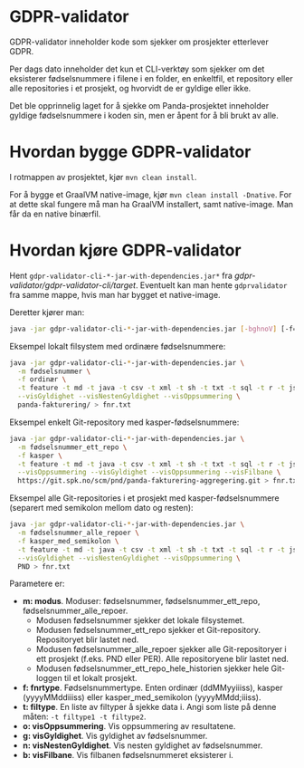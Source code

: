 GDPR-validator
=====================================

GDPR-validator inneholder kode som sjekker om prosjekter etterlever GDPR.

Per dags dato inneholder det kun et CLI-verktøy som sjekker om det eksisterer fødselsnummere i filene i en folder,
en enkeltfil, et repository eller alle repositories i et prosjekt, og hvorvidt de er gyldige eller ikke.

Det ble opprinnelig laget for å sjekke om Panda-prosjektet inneholder gyldige fødselsnummere i koden sin, men er
åpent for å bli brukt av alle.

Hvordan bygge GDPR-validator
====================================

I rotmappen av prosjektet, kjør `mvn clean install`.

For å bygge et GraalVM native-image, kjør `mvn clean install -Dnative`. For at dette skal fungere må man ha GraalVM
installert, samt native-image. Man får da en native binærfil.


Hvordan kjøre GDPR-validator
========================================

Hent `gdpr-validator-cli-*-jar-with-dependencies.jar*` fra *gdpr-validator/gdpr-validator-cli/target*.
Eventuelt kan man hente `gdprvalidator` fra samme mappe, hvis man har bygget et native-image.

Deretter kjører man:

```sh
java -jar gdpr-validator-cli-*-jar-with-dependencies.jar [-bghnoV] [-f=<fnrtype>] -m=<modus> [-t=<filtyper>]... <bane>
```

Eksempel lokalt filsystem med ordinære fødselsnummere:

```sh
java -jar gdpr-validator-cli-*-jar-with-dependencies.jar \
  -m fødselsnummer \
  -f ordinær \
  -t feature -t md -t java -t csv -t xml -t sh -t txt -t sql -t r -t js -t ts -t html -t css \
  --visGyldighet --visNestenGyldighet --visOppsummering \
  panda-fakturering/ > fnr.txt
```

Eksempel enkelt Git-repository med kasper-fødselsnummere:

```sh
java -jar gdpr-validator-cli-*-jar-with-dependencies.jar \
  -m fødselsnummer_ett_repo \
  -f kasper \
  -t feature -t md -t java -t csv -t xml -t sh -t txt -t sql -t r -t js -t ts -t html -t css \
  --visOppsummering --visGyldighet --visOppsummering --visFilbane \
  https://git.spk.no/scm/pnd/panda-fakturering-aggregering.git > fnr.txt
```

Eksempel alle Git-repositories i et prosjekt med kasper-fødselsnummere (separert med semikolon mellom dato og resten):

```sh
java -jar gdpr-validator-cli-*-jar-with-dependencies.jar \
  -m fødselsnummer_alle_repoer \
  -f kasper_med_semikolon \
  -t feature -t md -t java -t csv -t xml -t sh -t txt -t sql -t r -t js -t ts -t html -t css \
  --visGyldighet --visNestenGyldighet --visOppsummering \
  PND > fnr.txt
```

Parametere er:

- **m: modus**. Moduser: fødselsnummer, fødselsnummer_ett_repo, fødselsnummer_alle_repoer.
    * Modusen fødselsnummer sjekker det lokale filsystemet.
    * Modusen fødselsnummer_ett_repo sjekker et Git-repository. Repositoryet blir lastet ned.
    * Modusen fødselsnummer_alle_repoer sjekker alle Git-repositoryer i ett prosjekt (f.eks. PND eller PER). Alle repositoryene blir lastet ned.
    * Modusen fødselsnummer_ett_repo_hele_historien sjekker hele Git-loggen til et lokalt prosjekt.
- **f: fnrtype**. Fødselsnummertype. Enten ordinær (ddMMyyiiiss), kasper (yyyyMMddiiiss) eller kasper_med_semikolon (yyyyMMdd;iiiss).
- **t: filtype**. En liste av filtyper å sjekke data i. Angi som liste på denne måten: `-t filtype1 -t filtype2`.
- **o: visOppsummering**. Vis oppsummering av resultatene.
- **g: visGyldighet**. Vis gyldighet av fødselsnummer.
- **n: visNestenGyldighet**. Vis nesten gyldighet av fødselsnummer.
- **b: visFilbane**. Vis filbanen fødselsnummeret eksisterer i.
